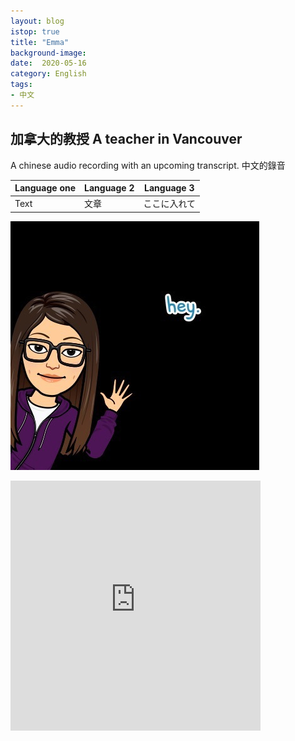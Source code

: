 ```yaml
---
layout: blog
istop: true
title: "Emma"
background-image: 
date:  2020-05-16
category: English
tags:
- 中文
---
```

 
 <!-- Text content 
Pleasde delete anything you don't want -->

## 加拿大的教授 A teacher in Vancouver
 
 A chinese audio recording with an upcoming transcript. 中文的錄音

 <!-- If you want to do a table -->

 <!-- If you want to do a table -->


| Language one | Language 2 | Language 3 |
| -------- | -------- | -------- |
| Text     | 文章     | ここに入れて     |



<!-- Code snippet for image (insert the link to the image)

Please copy and paste the same image in your backgroudn image here. Or any other publicly available JPG. -->


![](/assets/images/ruby-teacher.jpg) 

<!-- Paste the iframe link to the audio below -->


<iframe title="ruby teacher" height="400" width="400" style="border: none;" scrolling="no" data-name="pb-iframe-player" src="https://www.podbean.com/media/player/8spqh-dca22b?from=yiiadmin&download=1&version=1&vjs=1&skin=1&auto=0&download=1&pbad=1"></iframe>